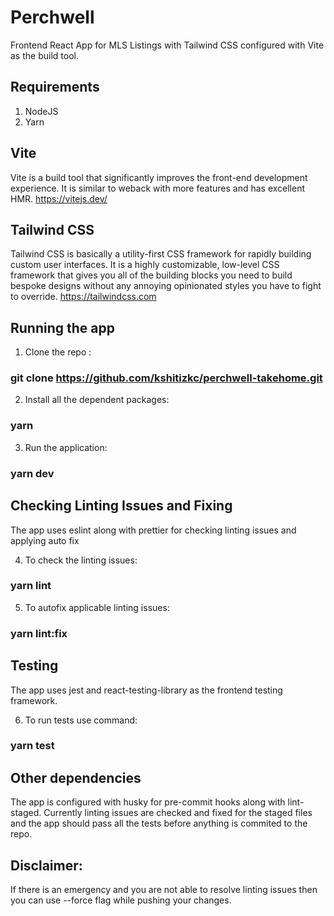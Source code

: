 # Perchwell

Frontend React App for MLS Listings with Tailwind CSS configured with Vite as the build tool.

## Requirements

1. NodeJS
2. Yarn

## Vite
Vite is a build tool that significantly improves the front-end development experience. It is similar to weback with more features and has excellent HMR. https://vitejs.dev/

## Tailwind CSS

Tailwind CSS is basically a utility-first CSS framework for rapidly building custom user interfaces. It is a highly customizable, low-level CSS framework that gives you all of the building blocks you need to build bespoke designs without any annoying opinionated styles you have to fight to override. https://tailwindcss.com

## Running the app

1. Clone the repo :

### git clone https://github.com/kshitizkc/perchwell-takehome.git

2. Install all the dependent packages:

### yarn

3. Run the application:

### yarn dev

## Checking Linting Issues and Fixing

The app uses eslint along with prettier for checking linting issues and applying auto fix

4. To check the linting issues:

### yarn lint

5. To autofix applicable linting issues:

### yarn lint:fix

## Testing

The app uses jest and react-testing-library as the frontend testing framework.

6. To run tests use command:

### yarn test

## Other dependencies

The app is configured with husky for pre-commit hooks along with lint-staged. Currently linting issues are checked and fixed for the staged files and the app should pass all the tests before anything is commited to the repo.

## Disclaimer: 

If there is an emergency and you are not able to resolve linting issues then you can use --force flag while pushing your changes.

